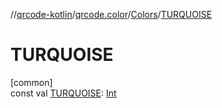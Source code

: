 //[qrcode-kotlin](../../../index.md)/[qrcode.color](../index.md)/[Colors](index.md)/[TURQUOISE](-t-u-r-q-u-o-i-s-e.md)

# TURQUOISE

[common]\
const val [TURQUOISE](-t-u-r-q-u-o-i-s-e.md): [Int](https://kotlinlang.org/api/latest/jvm/stdlib/kotlin-stdlib/kotlin/-int/index.html)
